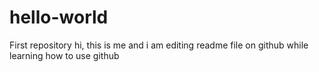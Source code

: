 # hello-world
First repository 
hi, this is me and i am editing readme file on github while learning how to use github
